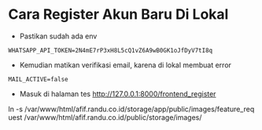 # Cara Register Akun Baru Di Lokal
- Pastikan sudah ada env
```
WHATSAPP_API_TOKEN=2N4mE7rP3xH8L5cQ1vZ6A9wB0GK1oJfDyV7tI8q
```

- Kemudian matikan verifikasi email, karena di lokal membuat error
```
MAIL_ACTIVE=false
```

- Masuk di halaman tes
http://127.0.0.1:8000/frontend_register

ln -s /var/www/html/afif.randu.co.id/storage/app/public/images/feature_req
uest /var/www/html/afif.randu.co.id/public/storage/images/